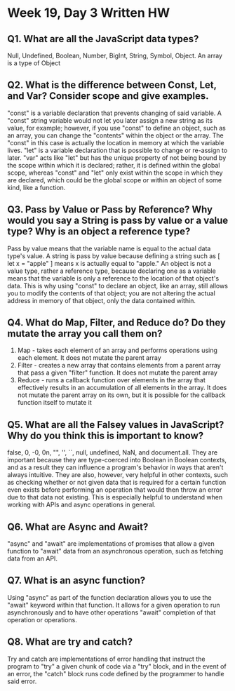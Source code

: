 # Week 19, Day 3 Written HW

## Q1. What are all the JavaScript data types?
Null, Undefined, Boolean, Number, BigInt, String, Symbol, Object. An array is a type of Object

## Q2. What is the difference between Const, Let, and Var? Consider scope and give examples.
"const" is a variable declaration that prevents changing of said variable. A "const" string variable would not let you later assign a new string as its value, for example; however, if you use "const" to define an object, such as an array, you can change the "contents" within the object or the array. The "const" in this case is actually the location in memory at which the variable lives. "let" is a variable declaration that is possible to change or re-assign to later. "var" acts like "let" but has the unique property of not being bound by the scope within which it is declared; rather, it is defined within the global scope, whereas "const" and "let" only exist within the scope in which they are declared, which could be the global scope or within an object of some kind, like a function.

## Q3. Pass by Value or Pass by Reference? Why would you say a String is pass by value or a value type? Why is an object a reference type?
Pass by value means that the variable name is equal to the actual data type's value. A string is pass by value because defining a string such as [ let x = "apple" ] means x is actually equal to "apple." An object is not a value type, rather a reference type, because declaring one as a variable means that the variable is only a reference to the location of that object's data. This is why using "const" to declare an object, like an array, still allows you to modify the contents of that object; you are not altering the actual address in memory of that object, only the data contained within.

## Q4. What do Map, Filter, and Reduce do? Do they mutate the array you call them on?
1. Map - takes each element of an array and performs operations using each element. It does not mutate the parent array
2. Filter - creates a new array that contains elements from a parent array that pass a given "filter" function. It does not mutate the parent array
3. Reduce - runs a callback function over elements in the array that effectively results in an accumulation of all elements in the array. It does not mutate the parent array on its own, but it is possible for the callback function itself to mutate it

## Q5. What are all the Falsey values in JavaScript? Why do you think this is important to know?
false, 0, -0, 0n, "", '', ``, null, undefined, NaN, and document.all. They are important because they are type-coerced into Boolean in Boolean contexts, and as a result they can influence a program's behavior in ways that aren't always intuitive. They are also, however, very helpful in other contexts, such as checking whether or not given data that is required for a certain function even exists before performing an operation that would then throw an error due to that data not existing. This is especially helpful to understand when working with APIs and async operations in general.

## Q6. What are Async and Await?
"async" and "await" are implementations of promises that allow a given function to "await" data from an asynchronous operation, such as fetching data from an API. 

## Q7. What is an async function?
Using "async" as part of the function declaration allows you to use the "await" keyword within that function. It allows for a given operation to run asynchronously and to have other operations "await" completion of that operation or operations.

## Q8. What are try and catch?
Try and catch are implementations of error handling that instruct the program to "try" a given chunk of code via a "try" block, and in the event of an error, the "catch" block runs code defined by the programmer to handle said error.